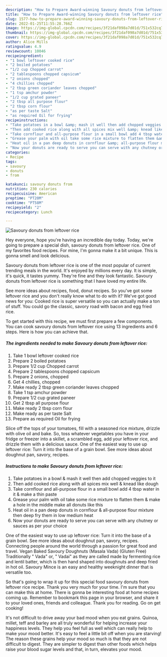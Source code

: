 ```yaml
---
description: "How to Prepare Award-winning Savoury donuts from leftover rice"
title: "How to Prepare Award-winning Savoury donuts from leftover rice"
slug: 1577-how-to-prepare-award-winning-savoury-donuts-from-leftover-rice
date: 2022-01-25T11:55:28.766Z
image: https://img-global.cpcdn.com/recipes/3f21daf098a7d01d/751x532cq70/savoury-donuts-from-leftover-rice-recipe-main-photo.jpg
thumbnail: https://img-global.cpcdn.com/recipes/3f21daf098a7d01d/751x532cq70/savoury-donuts-from-leftover-rice-recipe-main-photo.jpg
cover: https://img-global.cpcdn.com/recipes/3f21daf098a7d01d/751x532cq70/savoury-donuts-from-leftover-rice-recipe-main-photo.jpg
author: Alice Mills
ratingvalue: 4.9
reviewcount: 10046
recipeingredient:
- "1 bowl leftover cooked rice"
- "2 boiled potatoes"
- "1/2 cup Chopped carrot"
- "2 tablespoons chopped capsicum"
- "2 onions chopped"
- "4 chillies chopped"
- "2 tbsp green coriander leaves chopped"
- "1 tsp amchur powder"
- "1/2 cup grated paneer"
- "2 tbsp all purpose flour"
- "2 tbsp corn flour"
- "as per taste Salt"
- "as required Oil for frying"
recipeinstructions:
- "Take potatoes in a bowl &amp; mash it well then add chopped veggies to it"
- "Then add cooked rice along with all spices mix well &amp; knead like dough"
- "Take cornflour and all-purpose flour in a small bowl add 4 tbsp water in it &amp; make a thin paste"
- "Grease your palm with oil take some rice mixture to flatten them &amp; make a hole in the middle make all donuts like this"
- "Heat oil in a pan deep donuts in cornflour &amp; all-purpose flour mixture then deep fry them in low medium heat"
- "Now your donuts are ready to serve you can serve with any chutney or sauces as per your choice"
categories:
- Recipe
tags:
- savoury
- donuts
- from

katakunci: savoury donuts from 
nutrition: 230 calories
recipecuisine: American
preptime: "PT20M"
cooktime: "PT58M"
recipeyield: "2"
recipecategory: Lunch

---
```



![Savoury donuts from leftover rice](https://img-global.cpcdn.com/recipes/3f21daf098a7d01d/751x532cq70/savoury-donuts-from-leftover-rice-recipe-main-photo.jpg)

Hey everyone, hope you're having an incredible day today. Today, we're going to prepare a special dish, savoury donuts from leftover rice. One of my favorites food recipes. For mine, I'm gonna make it a bit unique. This is gonna smell and look delicious.

Savoury donuts from leftover rice is one of the most popular of current trending meals in the world. It's enjoyed by millions every day. It is simple, it's quick, it tastes yummy. They're fine and they look fantastic. Savoury donuts from leftover rice is something that I have loved my entire life.

See more ideas about recipes, food, donut recipes. So you&#39;ve got some leftover rice and you don&#39;t really know what to do with it? We&#39;ve got good news for you: Cooked rice is super versatile so you can actually make a ton of stuff. You could go the classic, savory road with bacon and egg fried rice.


To get started with this recipe, we must first prepare a few components. You can cook savoury donuts from leftover rice using 13 ingredients and 6 steps. Here is how you can achieve that.

<!--inarticleads1-->

##### The ingredients needed to make Savoury donuts from leftover rice:

1. Take 1 bowl leftover cooked rice
1. Prepare 2 boiled potatoes
1. Prepare 1/2 cup Chopped carrot
1. Prepare 2 tablespoons chopped capsicum
1. Prepare 2 onions, chopped
1. Get 4 chillies, chopped
1. Make ready 2 tbsp green coriander leaves chopped
1. Take 1 tsp amchur powder
1. Prepare 1/2 cup grated paneer
1. Get 2 tbsp all purpose flour
1. Make ready 2 tbsp corn flour
1. Make ready as per taste Salt
1. Prepare as required Oil for frying


Slice off the tops of your tomatoes, fill with a seasoned rice mixture, drizzle with olive oil and bake. So, toss whatever vegetables you have in your fridge or freezer into a skillet, a scrambled egg, add your leftover rice, and drizzle them with a delicious sauce. One of the easiest way to use up leftover rice: Turn it into the base of a grain bowl. See more ideas about doughnut pan, savory, recipes. 

<!--inarticleads2-->

##### Instructions to make Savoury donuts from leftover rice:

1. Take potatoes in a bowl &amp; mash it well then add chopped veggies to it
1. Then add cooked rice along with all spices mix well &amp; knead like dough
1. Take cornflour and all-purpose flour in a small bowl add 4 tbsp water in it &amp; make a thin paste
1. Grease your palm with oil take some rice mixture to flatten them &amp; make a hole in the middle make all donuts like this
1. Heat oil in a pan deep donuts in cornflour &amp; all-purpose flour mixture then deep fry them in low medium heat
1. Now your donuts are ready to serve you can serve with any chutney or sauces as per your choice


One of the easiest way to use up leftover rice: Turn it into the base of a grain bowl. See more ideas about doughnut pan, savory, recipes. Connecting people around the world through a passion for great food and travel. Vegan Baked Savoury Doughnuts (Masala Vada) (Gluten Free) Traditionally &#34; Vada&#34; or, &#34; Vadai&#34; as they are called made by fermenting rice and lentil batter, which is then hand shaped into doughnuts and deep fried in hot oil. Savoury Mince is an easy and healthy weeknight dinner that is versatile too. 

So that's going to wrap it up for this special food savoury donuts from leftover rice recipe. Thank you very much for your time. I'm sure that you can make this at home. There is gonna be interesting food at home recipes coming up. Remember to bookmark this page in your browser, and share it to your loved ones, friends and colleague. Thank you for reading. Go on get cooking!

It's not difficult to drive away your bad mood when you eat grains. Quinoa, millet, teff and barley are all truly wonderful for helping increase your happiness levels. They help you feel full as well which can really help to make your mood better. It's easy to feel a little bit off when you are starving! The reason these grains help your mood so much is that they are not difficult to digest. They are simpler to digest than other foods which helps raise your blood sugar levels and that, in turn, elevates your mood.
